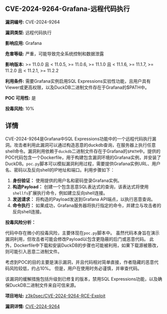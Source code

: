 ## CVE-2024-9264-Grafana-远程代码执行

**漏洞编号:** CVE-2024-9264

**漏洞类型:** 远程代码执行

**影响应用:** Grafana

**危害等级:** 严重，可能导致完全系统控制和数据泄露

**影响版本:** >= 11.0.0 且 < 11.0.5, >= 11.0.6, >= 11.1.0 且 < 11.1.6, >= 11.1.7, >= 11.2.0 且 < 11.2.1, >= 11.2.2

**利用条件:** 需要Grafana实例启用SQL Expressions实验性功能，且用户具有Viewer或更高权限，以及DuckDB二进制文件存在于Grafana的$PATH中。

**POC 可用性:** 是

**投毒风险:** 10%

## 详情

CVE-2024-9264是Grafana中SQL Expressions功能中的一个远程代码执行漏洞。攻击者利用此漏洞可以通过构造恶意的duckdb查询，在服务器上执行任意shell命令。漏洞利用依赖于`duckdb`二进制文件存在于Grafana的`$PATH`中。提供的POC代码包含一个Dockerfile，用于构建包含漏洞环境的Grafana实例，并安装了DuckDB。`poc.py`脚本可以模拟漏洞利用过程，需要提供Grafana实例URL、用户名、密码以及反向shell的IP地址和端口。利用步骤如下：

1.  **身份验证：** 使用提供的用户名和密码登录Grafana实例。
2.  **构造Payload：** 创建一个包含恶意SQL表达式的查询，该表达式将使用`shellfs`扩展执行命令，例如建立反向shell连接。
3.  **发送请求：** 将构造的Payload发送到Grafana API端点，以执行恶意查询。
4.  **命令执行：** 如果成功，Grafana服务器将执行指定的命令，并建立与攻击者的反向shell连接。

**投毒风险分析：**

代码中存在微小的投毒风险，主要体现在`poc.py`脚本中。 虽然代码本身旨在演示漏洞利用，但攻击者可能会修改Payload以包含更隐蔽的后门或恶意代码。 此外，Dockerfile中下载和安装DuckDB的步骤也可能被利用，如果下载源被篡改，则可能引入恶意二进制文件。

 考虑到POC的目的主要是演示漏洞，并且代码相对简单直接，作者隐藏的恶意代码风险较低，约占10%。 但是，用户在使用时务必谨慎，并审查代码。

该漏洞的缓解措施包括升级到已修复的版本，禁用SQL Expressions功能，以及确保DuckDB二进制文件来自可信来源。

**项目地址:** [z3k0sec/CVE-2024-9264-RCE-Exploit](https://github.com/z3k0sec/CVE-2024-9264-RCE-Exploit)

**漏洞详情:** [CVE-2024-9264](https://nvd.nist.gov/vuln/detail/CVE-2024-9264)